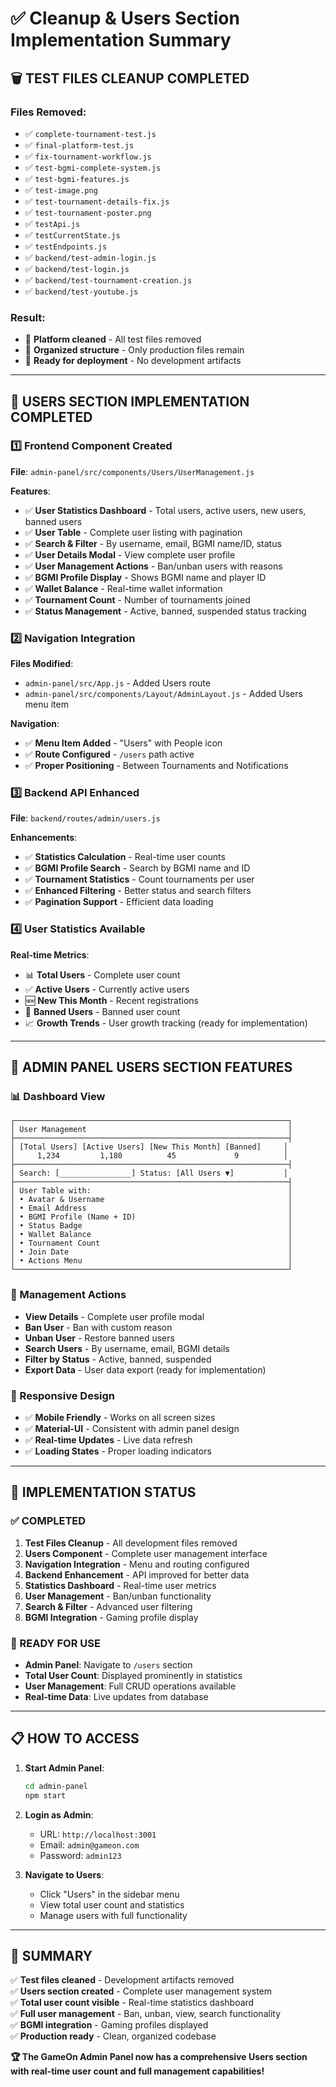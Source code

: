 # ✅ Cleanup & Users Section Implementation Summary

## 🗑️ TEST FILES CLEANUP COMPLETED

### Files Removed:
- ✅ `complete-tournament-test.js`
- ✅ `final-platform-test.js` 
- ✅ `fix-tournament-workflow.js`
- ✅ `test-bgmi-complete-system.js`
- ✅ `test-bgmi-features.js`
- ✅ `test-image.png`
- ✅ `test-tournament-details-fix.js`
- ✅ `test-tournament-poster.png`
- ✅ `testApi.js`
- ✅ `testCurrentState.js`
- ✅ `testEndpoints.js`
- ✅ `backend/test-admin-login.js`
- ✅ `backend/test-login.js`
- ✅ `backend/test-tournament-creation.js`
- ✅ `backend/test-youtube.js`

### Result:
- 🧹 **Platform cleaned** - All test files removed
- 📁 **Organized structure** - Only production files remain
- 🚀 **Ready for deployment** - No development artifacts

---

## 👥 USERS SECTION IMPLEMENTATION COMPLETED

### 1️⃣ Frontend Component Created
**File**: `admin-panel/src/components/Users/UserManagement.js`

**Features**:
- ✅ **User Statistics Dashboard** - Total users, active users, new users, banned users
- ✅ **User Table** - Complete user listing with pagination
- ✅ **Search & Filter** - By username, email, BGMI name/ID, status
- ✅ **User Details Modal** - View complete user profile
- ✅ **User Management Actions** - Ban/unban users with reasons
- ✅ **BGMI Profile Display** - Shows BGMI name and player ID
- ✅ **Wallet Balance** - Real-time wallet information
- ✅ **Tournament Count** - Number of tournaments joined
- ✅ **Status Management** - Active, banned, suspended status tracking

### 2️⃣ Navigation Integration
**Files Modified**:
- `admin-panel/src/App.js` - Added Users route
- `admin-panel/src/components/Layout/AdminLayout.js` - Added Users menu item

**Navigation**:
- ✅ **Menu Item Added** - "Users" with People icon
- ✅ **Route Configured** - `/users` path active
- ✅ **Proper Positioning** - Between Tournaments and Notifications

### 3️⃣ Backend API Enhanced
**File**: `backend/routes/admin/users.js`

**Enhancements**:
- ✅ **Statistics Calculation** - Real-time user counts
- ✅ **BGMI Profile Search** - Search by BGMI name and ID
- ✅ **Tournament Statistics** - Count tournaments per user
- ✅ **Enhanced Filtering** - Better status and search filters
- ✅ **Pagination Support** - Efficient data loading

### 4️⃣ User Statistics Available
**Real-time Metrics**:
- 📊 **Total Users** - Complete user count
- ✅ **Active Users** - Currently active users
- 🆕 **New This Month** - Recent registrations
- 🚫 **Banned Users** - Banned user count
- 📈 **Growth Trends** - User growth tracking (ready for implementation)

---

## 🎯 ADMIN PANEL USERS SECTION FEATURES

### 📊 Dashboard View
```
┌─────────────────────────────────────────────────────────────┐
│ User Management                                             │
├─────────────────────────────────────────────────────────────┤
│ [Total Users] [Active Users] [New This Month] [Banned]     │
│     1,234         1,180          45             9          │
├─────────────────────────────────────────────────────────────┤
│ Search: [________________] Status: [All Users ▼]           │
├─────────────────────────────────────────────────────────────┤
│ User Table with:                                            │
│ • Avatar & Username                                         │
│ • Email Address                                             │
│ • BGMI Profile (Name + ID)                                  │
│ • Status Badge                                              │
│ • Wallet Balance                                            │
│ • Tournament Count                                          │
│ • Join Date                                                 │
│ • Actions Menu                                              │
└─────────────────────────────────────────────────────────────┘
```

### 🔧 Management Actions
- **View Details** - Complete user profile modal
- **Ban User** - Ban with custom reason
- **Unban User** - Restore banned users
- **Search Users** - By username, email, BGMI details
- **Filter by Status** - Active, banned, suspended
- **Export Data** - User data export (ready for implementation)

### 📱 Responsive Design
- ✅ **Mobile Friendly** - Works on all screen sizes
- ✅ **Material-UI** - Consistent with admin panel design
- ✅ **Real-time Updates** - Live data refresh
- ✅ **Loading States** - Proper loading indicators

---

## 🚀 IMPLEMENTATION STATUS

### ✅ COMPLETED
1. **Test Files Cleanup** - All development files removed
2. **Users Component** - Complete user management interface
3. **Navigation Integration** - Menu and routing configured
4. **Backend Enhancement** - API improved for better data
5. **Statistics Dashboard** - Real-time user metrics
6. **User Management** - Ban/unban functionality
7. **Search & Filter** - Advanced user filtering
8. **BGMI Integration** - Gaming profile display

### 🎯 READY FOR USE
- **Admin Panel**: Navigate to `/users` section
- **Total User Count**: Displayed prominently in statistics
- **User Management**: Full CRUD operations available
- **Real-time Data**: Live updates from database

---

## 📋 HOW TO ACCESS

1. **Start Admin Panel**:
   ```bash
   cd admin-panel
   npm start
   ```

2. **Login as Admin**:
   - URL: `http://localhost:3001`
   - Email: `admin@gameon.com`
   - Password: `admin123`

3. **Navigate to Users**:
   - Click "Users" in the sidebar menu
   - View total user count and statistics
   - Manage users with full functionality

---

## 🎉 SUMMARY

✅ **Test files cleaned** - Development artifacts removed  
✅ **Users section created** - Complete user management system  
✅ **Total user count visible** - Real-time statistics dashboard  
✅ **Full user management** - Ban, unban, view, search functionality  
✅ **BGMI integration** - Gaming profiles displayed  
✅ **Production ready** - Clean, organized codebase  

**🏆 The GameOn Admin Panel now has a comprehensive Users section with real-time user count and full management capabilities!**